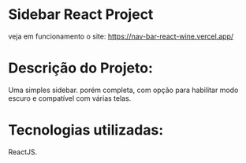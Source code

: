 # Sidebar React Project

  veja em funcionamento o site: https://nav-bar-react-wine.vercel.app/


# Descrição do Projeto:

  Uma simples sidebar. porém completa, com opção para habilitar modo escuro e compatível com várias telas.


# Tecnologias utilizadas:

  ReactJS.
